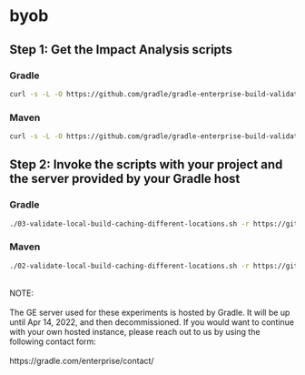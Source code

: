 # byob

## Step 1: Get the Impact Analysis scripts

### Gradle
```bash
curl -s -L -O https://github.com/gradle/gradle-enterprise-build-validation-scripts/releases/download/v2.3.2/gradle-enterprise-gradle-build-validation-2.3.2.zip && unzip -q -o gradle-enterprise-gradle-build-validation-2.3.2.zip
```

### Maven
```bash 
curl -s -L -O https://github.com/gradle/gradle-enterprise-build-validation-scripts/releases/download/v2.3.2/gradle-enterprise-maven-build-validation-2.3.2.zip && unzip -q -o gradle-enterprise-maven-build-validation-2.3.2.zip
```

## Step 2: Invoke the scripts with your project and the server provided by your Gradle host

### Gradle
```bash
./03-validate-local-build-caching-different-locations.sh -r https://github.com/mockito/mockito -t build -e -s https://byob-devnexus-1.gradle-enterprise.cloud
```

### Maven
```bash
./02-validate-local-build-caching-different-locations.sh -r https://github.com/FasterXML/jackson-core -g install -e -s https://byob-devnexus-1.gradle-enterprise.cloud 
```
<br>
NOTE: 
<br>
<br>
The GE server used for these experiments is hosted by Gradle. It will be up until Apr 14, 2022, and then decommissioned. If you would want to continue with your own hosted instance, please reach out to us by using the following contact form:
<br>
<br>
https://gradle.com/enterprise/contact/
<br>
